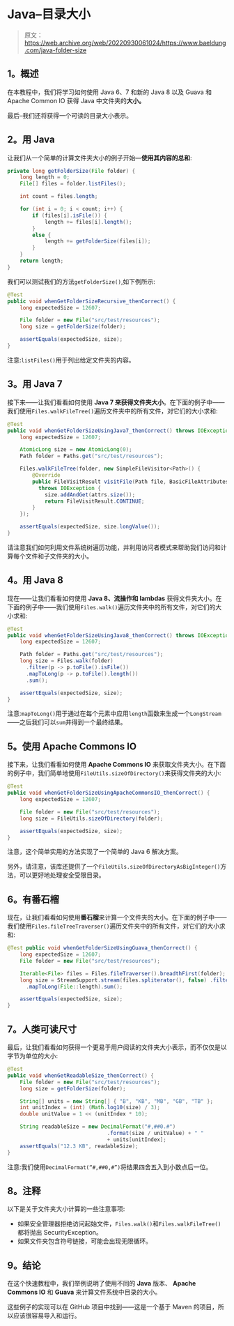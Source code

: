 # Java–目录大小

> 原文：<https://web.archive.org/web/20220930061024/https://www.baeldung.com/java-folder-size>

## 1。概述

在本教程中，我们将学习如何使用 Java 6、7 和新的 Java 8 以及 Guava 和 Apache Common IO 获得 Java 中文件夹的**大小。**

最后–我们还将获得一个可读的目录大小表示。

## 2。用 Java

让我们从一个简单的计算文件夹大小的例子开始—**使用其内容的总和**:

```java
private long getFolderSize(File folder) {
    long length = 0;
    File[] files = folder.listFiles();

    int count = files.length;

    for (int i = 0; i < count; i++) {
        if (files[i].isFile()) {
            length += files[i].length();
        }
        else {
            length += getFolderSize(files[i]);
        }
    }
    return length;
}
```

我们可以测试我们的方法`getFolderSize()`,如下例所示:

```java
@Test
public void whenGetFolderSizeRecursive_thenCorrect() {
    long expectedSize = 12607;

    File folder = new File("src/test/resources");
    long size = getFolderSize(folder);

    assertEquals(expectedSize, size);
}
```

注意:`listFiles()`用于列出给定文件夹的内容。

## 3。用 Java 7

接下来——让我们看看如何使用 **Java 7 来获得文件夹大小**。在下面的例子中——我们使用`Files.walkFileTree()`遍历文件夹中的所有文件，对它们的大小求和:

```java
@Test
public void whenGetFolderSizeUsingJava7_thenCorrect() throws IOException {
    long expectedSize = 12607;

    AtomicLong size = new AtomicLong(0);
    Path folder = Paths.get("src/test/resources");

    Files.walkFileTree(folder, new SimpleFileVisitor<Path>() {
        @Override
        public FileVisitResult visitFile(Path file, BasicFileAttributes attrs) 
          throws IOException {
            size.addAndGet(attrs.size());
            return FileVisitResult.CONTINUE;
        }
    });

    assertEquals(expectedSize, size.longValue());
}
```

请注意我们如何利用文件系统树遍历功能，并利用访问者模式来帮助我们访问和计算每个文件和子文件夹的大小。

## 4。用 Java 8

现在——让我们看看如何使用 **Java 8、流操作和 lambdas** 获得文件夹大小。在下面的例子中——我们使用`Files.walk()`遍历文件夹中的所有文件，对它们的大小求和:

```java
@Test
public void whenGetFolderSizeUsingJava8_thenCorrect() throws IOException {
    long expectedSize = 12607;

    Path folder = Paths.get("src/test/resources");
    long size = Files.walk(folder)
      .filter(p -> p.toFile().isFile())
      .mapToLong(p -> p.toFile().length())
      .sum();

    assertEquals(expectedSize, size);
}
```

注意:`mapToLong()`用于通过在每个元素中应用`length`函数来生成一个`LongStream`——之后我们可以`sum`并得到一个最终结果。

## 5。使用 Apache Commons IO

接下来，让我们看看如何使用 **Apache Commons IO** 来获取文件夹大小。在下面的例子中，我们简单地使用`FileUtils.sizeOfDirectory()`来获得文件夹的大小:

```java
@Test
public void whenGetFolderSizeUsingApacheCommonsIO_thenCorrect() {
    long expectedSize = 12607;

    File folder = new File("src/test/resources");
    long size = FileUtils.sizeOfDirectory(folder);

    assertEquals(expectedSize, size);
}
```

注意，这个简单实用的方法实现了一个简单的 Java 6 解决方案。

另外，请注意，该库还提供了一个`FileUtils.sizeOfDirectoryAsBigInteger()`方法，可以更好地处理安全受限目录。

## 6。有番石榴

现在，让我们看看如何使用**番石榴**来计算一个文件夹的大小。在下面的例子中——我们使用`Files.fileTreeTraverser()`遍历文件夹中的所有文件，对它们的大小求和:

```java
@Test public void whenGetFolderSizeUsingGuava_thenCorrect() { 
    long expectedSize = 12607; 
    File folder = new File("src/test/resources"); 

    Iterable<File> files = Files.fileTraverser().breadthFirst(folder);
    long size = StreamSupport.stream(files.spliterator(), false) .filter(f -> f.isFile()) 
      .mapToLong(File::length).sum(); 

    assertEquals(expectedSize, size); 
}
```

## 7。人类可读尺寸

最后，让我们看看如何获得一个更易于用户阅读的文件夹大小表示，而不仅仅是以字节为单位的大小:

```java
@Test
public void whenGetReadableSize_thenCorrect() {
    File folder = new File("src/test/resources");
    long size = getFolderSize(folder);

    String[] units = new String[] { "B", "KB", "MB", "GB", "TB" };
    int unitIndex = (int) (Math.log10(size) / 3);
    double unitValue = 1 << (unitIndex * 10);

    String readableSize = new DecimalFormat("#,##0.#")
                                .format(size / unitValue) + " " 
                                + units[unitIndex];
    assertEquals("12.3 KB", readableSize);
}
```

注意:我们使用`DecimalFormat(“#,##0,#”)`将结果四舍五入到小数点后一位。

## 8。注释

以下是关于文件夹大小计算的一些注意事项:

*   如果安全管理器拒绝访问起始文件，`Files.walk()`和`Files.walkFileTree()`都将抛出 SecurityException。
*   如果文件夹包含符号链接，可能会出现无限循环。

## 9。结论

在这个快速教程中，我们举例说明了使用不同的 **Java** 版本、 **Apache Commons IO** 和 **Guava** 来计算文件系统中目录的大小。

这些例子的实现可以在 GitHub 项目中找到——这是一个基于 Maven 的项目，所以应该很容易导入和运行。